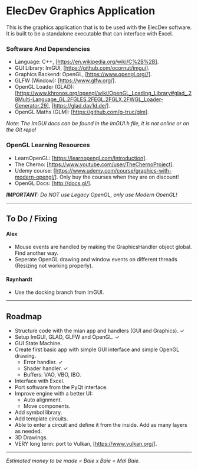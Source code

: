 # ElecDev Graphics Application

This is the graphics application that is to be used with the ElecDev software.  It is built to be a standalone executable that can interface with Excel.

### Software And Dependencies

* Language: C++, [https://en.wikipedia.org/wiki/C%2B%2B].  
* GUI Library: ImGUI, [https://github.com/ocornut/imgui].  
* Graphics Backend: OpenGL, [https://www.opengl.org//].  
* GLFW (Window): [https://www.glfw.org/].  
* OpenGL Loader (GLAD): [https://www.khronos.org/opengl/wiki/OpenGL_Loading_Library#glad_.28Multi-Language_GL.2FGLES.2FEGL.2FGLX.2FWGL_Loader-Generator.29], [https://glad.dav1d.de/].
* OpenGL Maths (GLM): [https://github.com/g-truc/glm].

*Note: The ImGUI docs can be found in the ImGUI.h file, it is not online or on the Git repo!*

### OpenGL Learning Resources

* LearnOpenGL: [https://learnopengl.com/Introduction].
* The Cherno: [https://www.youtube.com/user/TheChernoProject].
* Udemy course: [https://www.udemy.com/course/graphics-with-modern-opengl/].  Only buy the courses when they are on discount!
* OpenGL Docs: [http://docs.gl/].

***IMPORTANT**: Do NOT use Legacy OpenGL, only use Modern OpenGL!*

---

## To Do / Fixing

#### Alex
* Mouse events are handled by making the GraphicsHandler object global.  Find another way.
* Seperate OpenGL drawing and window events on different threads (Resizing not working properly).

#### Raynhardt 
* Use the docking branch from ImGUI.

---

## Roadmap

* Structure code with the mian app and handlers (GUI and Graphics). ✓
* Setup ImGUI, GLAD, GLFW and OpenGL. ✓
* GUI State Machine.
* Create first basic app with simple GUI interface and simple OpenGL drawing.
  * Error handler. ✓
  * Shader handler. ✓
  * Buffers: VAO, VBO, IBO.
* Interface with Excel.
* Port software from the PyQt interface.
* Improve engine with a better UI:
  * Auto alignment.
  * Move components.
* Add symbol library.
* Add template circuits.
* Able to enter a circuit and define it from the inside.  Add as many layers as needed.
* 3D Drawings.
* VERY long term: port to Vulkan, [https://www.vulkan.org/].

---

*Estimated money to be made = Baie x Baie = Mal Baie.*
